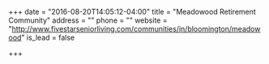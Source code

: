 +++
date = "2016-08-20T14:05:12-04:00"
title = "Meadowood Retirement Community"
address = ""
phone = ""
website = "http://www.fivestarseniorliving.com/communities/in/bloomington/meadowood"
is_lead = false

+++
